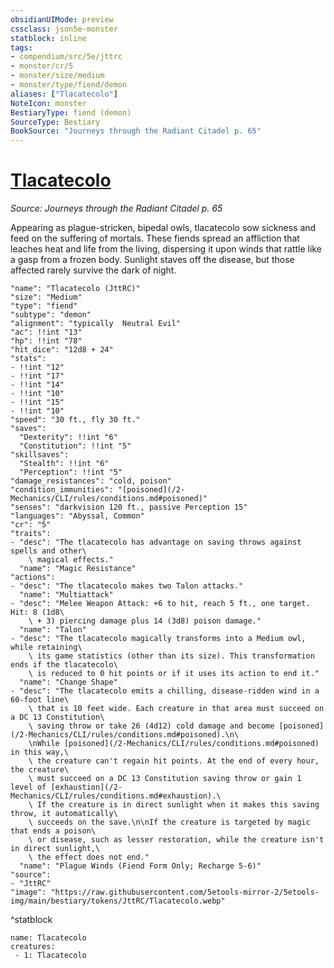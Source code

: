 ```yaml
---
obsidianUIMode: preview
cssclass: json5e-monster
statblock: inline
tags:
- compendium/src/5e/jttrc
- monster/cr/5
- monster/size/medium
- monster/type/fiend/demon
aliases: ["Tlacatecolo"]
NoteIcon: monster
BestiaryType: fiend (demon)
SourceType: Bestiary
BookSource: "Journeys through the Radiant Citadel p. 65"
---
```

# [Tlacatecolo](2-Mechanics/CLI/bestiary/fiend/tlacatecolo-jttrc.md)
*Source: Journeys through the Radiant Citadel p. 65*  

Appearing as plague-stricken, bipedal owls, tlacatecolo sow sickness and feed on the suffering of mortals. These fiends spread an affliction that leaches heat and life from the living, dispersing it upon winds that rattle like a gasp from a frozen body. Sunlight staves off the disease, but those affected rarely survive the dark of night.

```statblock
"name": "Tlacatecolo (JttRC)"
"size": "Medium"
"type": "fiend"
"subtype": "demon"
"alignment": "typically  Neutral Evil"
"ac": !!int "13"
"hp": !!int "78"
"hit_dice": "12d8 + 24"
"stats":
- !!int "12"
- !!int "17"
- !!int "14"
- !!int "10"
- !!int "15"
- !!int "10"
"speed": "30 ft., fly 30 ft."
"saves":
  "Dexterity": !!int "6"
  "Constitution": !!int "5"
"skillsaves":
  "Stealth": !!int "6"
  "Perception": !!int "5"
"damage_resistances": "cold, poison"
"condition_immunities": "[poisoned](/2-Mechanics/CLI/rules/conditions.md#poisoned)"
"senses": "darkvision 120 ft., passive Perception 15"
"languages": "Abyssal, Common"
"cr": "5"
"traits":
- "desc": "The tlacatecolo has advantage on saving throws against spells and other\
    \ magical effects."
  "name": "Magic Resistance"
"actions":
- "desc": "The tlacatecolo makes two Talon attacks."
  "name": "Multiattack"
- "desc": "Melee Weapon Attack: +6 to hit, reach 5 ft., one target. Hit: 8 (1d8\
    \ + 3) piercing damage plus 14 (3d8) poison damage."
  "name": "Talon"
- "desc": "The tlacatecolo magically transforms into a Medium owl, while retaining\
    \ its game statistics (other than its size). This transformation ends if the tlacatecolo\
    \ is reduced to 0 hit points or if it uses its action to end it."
  "name": "Change Shape"
- "desc": "The tlacatecolo emits a chilling, disease-ridden wind in a 60-foot line\
    \ that is 10 feet wide. Each creature in that area must succeed on a DC 13 Constitution\
    \ saving throw or take 26 (4d12) cold damage and become [poisoned](/2-Mechanics/CLI/rules/conditions.md#poisoned).\n\
    \nWhile [poisoned](/2-Mechanics/CLI/rules/conditions.md#poisoned) in this way,\
    \ the creature can't regain hit points. At the end of every hour, the creature\
    \ must succeed on a DC 13 Constitution saving throw or gain 1 level of [exhaustion](/2-Mechanics/CLI/rules/conditions.md#exhaustion).\
    \ If the creature is in direct sunlight when it makes this saving throw, it automatically\
    \ succeeds on the save.\n\nIf the creature is targeted by magic that ends a poison\
    \ or disease, such as lesser restoration, while the creature isn't in direct sunlight,\
    \ the effect does not end."
  "name": "Plague Winds (Fiend Form Only; Recharge 5-6)"
"source":
- "JttRC"
"image": "https://raw.githubusercontent.com/5etools-mirror-2/5etools-img/main/bestiary/tokens/JttRC/Tlacatecolo.webp"
```
^statblock

```encounter-table
name: Tlacatecolo
creatures:
 - 1: Tlacatecolo
```